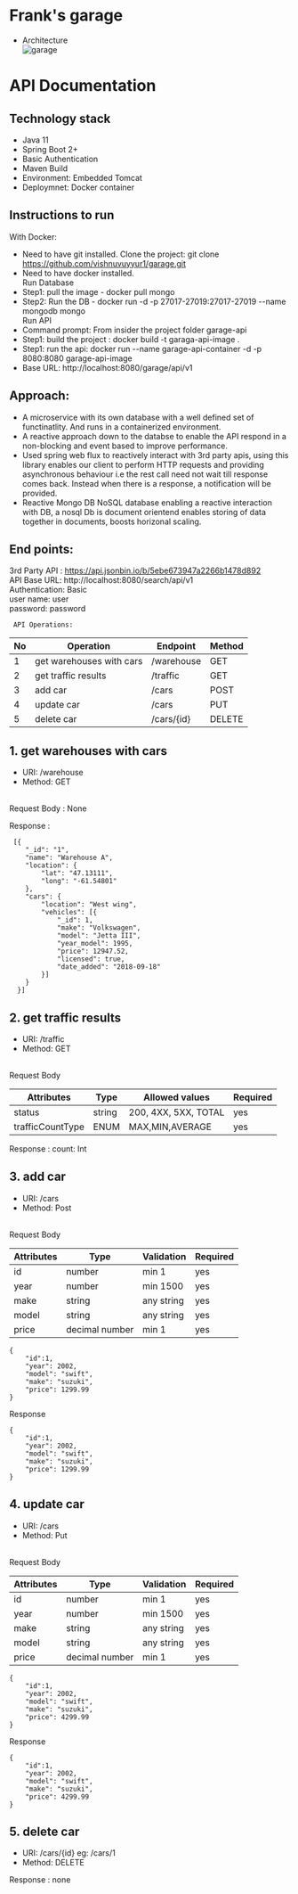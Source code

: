 # Frank's garage
- Architecture <br>
![garage](https://user-images.githubusercontent.com/22782834/90341211-f3e7dc00-dffd-11ea-9a6c-63952fa61247.png)

# API Documentation
## Technology stack
  - Java 11
  - Spring Boot 2+
  - Basic Authentication
  - Maven Build
  - Environment: Embedded Tomcat
  - Deploymnet: Docker container
  
## Instructions to run
With Docker: <br>
   - Need to have git installed. Clone the project: git clone https://github.com/vishnuvuyyur1/garage.git
   - Need to have docker installed. <br>
   Run Database<br>
   - Step1: pull the image - docker pull mongo
   - Step2: Run the DB - docker run -d -p 27017-27019:27017-27019 --name mongodb mongo <br>
   Run API <br>
   - Command prompt: From insider the project folder garage-api
   - Step1: build the project : docker build -t garaga-api-image .
   - Step1: run the api: docker run --name garage-api-container -d -p 8080:8080 garage-api-image
   - Base URL: http://localhost:8080/garage/api/v1
   
## Approach:
- A microservice with its own database with a well defined set of functinatlity. And runs in a containerized environment.
- A reactive approach down to the databse to enable the API respond in a non-blocking and event based to improve performance.
- Used spring web flux to reactively interact with 3rd party apis, using this library enables our client to perform HTTP requests and providing asynchronous behaviour i.e the rest call need not wait till response comes back. Instead when there is a response, a notification will be provided.
- Reactive Mongo DB NoSQL database enabling a reactive interaction with DB, a nosql Db is document orientend enables storing of data together in documents, boosts horizonal scaling.

 ## End points:
   3rd Party API : https://api.jsonbin.io/b/5ebe673947a2266b1478d892 <br>
   API Base URL: http://localhost:8080/search/api/v1 <br>
   Authentication: Basic<br>
   user name: user <br>
   password: password <br>
   
     API Operations:
  
  |No| Operation | Endpoint | Method |
|----|---|---|---|
|1| get warehouses with cars   |/warehouse | GET |
|2| get traffic results | /traffic | GET |
|3|  add car | /cars |POST |
|4|  update car | /cars |PUT |
|5|  delete car | /cars/{id} |DELETE |

## 1. get warehouses with cars
- URI: /warehouse
- Method: GET
<br>
Request Body : None

Response :
```
 [{
  	"_id": "1",
  	"name": "Warehouse A",
  	"location": {
  		"lat": "47.13111",
  		"long": "-61.54801"
  	},
  	"cars": {
  		"location": "West wing",
  		"vehicles": [{
  			"_id": 1,
  			"make": "Volkswagen",
  			"model": "Jetta III",
  			"year_model": 1995,
  			"price": 12947.52,
  			"licensed": true,
  			"date_added": "2018-09-18"
  		}]
  	}
  }]
```
## 2. get traffic results
- URI: /traffic
- Method: GET
<br>
Request Body

  |Attributes|Type|Allowed values | Required |
|----|---|---|---|
|status|string | 200, 4XX, 5XX, TOTAL| yes|
|trafficCountType|ENUM | MAX,MIN,AVERAGE| yes |

Response : count: Int

## 3. add car
- URI: /cars
- Method: Post
<br>
Request Body

  |Attributes|Type|Validation | Required |
|----|---|---|---|
|id|number | min 1 | yes|
|year|number | min 1500 | yes |
|make|string |any string|yes| 
|model|string| any string |yes |
|price|decimal number | min 1 |yes |
```
{
    "id":1,
    "year": 2002,
    "model": "swift",
    "make": "suzuki",
    "price": 1299.99
}
```
Response 

```
{
    "id":1,
    "year": 2002,
    "model": "swift",
    "make": "suzuki",
    "price": 1299.99
}
```

## 4. update car
- URI: /cars
- Method: Put
<br>
Request Body

  |Attributes|Type|Validation | Required |
|----|---|---|---|
|id|number | min 1 | yes|
|year|number | min 1500 | yes |
|make|string |any string|yes| 
|model|string| any string |yes |
|price|decimal number | min 1 |yes |
```
{
    "id":1,
    "year": 2002,
    "model": "swift",
    "make": "suzuki",
    "price": 4299.99
}
```
Response 

```
{
    "id":1,
    "year": 2002,
    "model": "swift",
    "make": "suzuki",
    "price": 4299.99
}
```
## 5. delete car
- URI: /cars/{id} eg: /cars/1
- Method: DELETE<br>

Response : none
